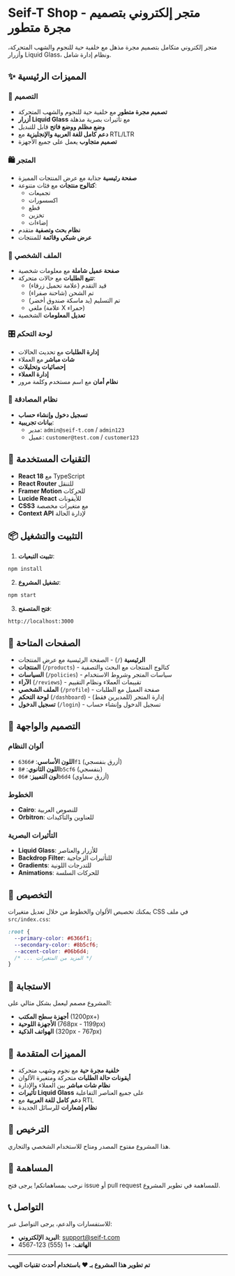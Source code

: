 # Seif-T Shop - متجر إلكتروني بتصميم مجرة متطور

متجر إلكتروني متكامل بتصميم مجرة مذهل مع خلفية حية للنجوم والشهب المتحركة، وأزرار Liquid Glass، ونظام إدارة شامل.

## ✨ المميزات الرئيسية

### 🎨 التصميم
- **تصميم مجرة متطور** مع خلفية حية للنجوم والشهب المتحركة
- **أزرار Liquid Glass** مع تأثيرات بصرية مذهلة
- **وضع مظلم ووضع فاتح** قابل للتبديل
- **دعم كامل للغة العربية والإنجليزية** مع RTL/LTR
- **تصميم متجاوب** يعمل على جميع الأجهزة

### 🛍️ المتجر
- **صفحة رئيسية** جذابة مع عرض المنتجات المميزة
- **كتالوج منتجات** مع فئات متنوعة:
  - تجميعات
  - اكسسورات
  - قطع
  - تخزين
  - إضاءات
- **نظام بحث وتصفية** متقدم
- **عرض شبكي وقائمة** للمنتجات

### 👤 الملف الشخصي
- **صفحة عميل شاملة** مع معلومات شخصية
- **تتبع الطلبات** مع حالات متحركة:
  - قيد التقدم (علامة تحميل زرقاء)
  - تم الشحن (شاحنة صفراء)
  - تم التسليم (يد ماسكة صندوق أخضر)
  - ملغي (علامة X حمراء)
- **تعديل المعلومات** الشخصية

### 🎛️ لوحة التحكم
- **إدارة الطلبات** مع تحديث الحالات
- **شات مباشر** مع العملاء
- **إحصائيات وتحليلات**
- **إدارة العملاء**
- **نظام أمان** مع اسم مستخدم وكلمة مرور

### 🔐 نظام المصادقة
- **تسجيل دخول وإنشاء حساب**
- **بيانات تجريبية**:
  - مدير: `admin@seif-t.com` / `admin123`
  - عميل: `customer@test.com` / `customer123`

## 🚀 التقنيات المستخدمة

- **React 18** مع TypeScript
- **React Router** للتنقل
- **Framer Motion** للحركات
- **Lucide React** للأيقونات
- **CSS3** مع متغيرات مخصصة
- **Context API** لإدارة الحالة

## 📦 التثبيت والتشغيل

1. **تثبيت التبعيات**:
```bash
npm install
```

2. **تشغيل المشروع**:
```bash
npm start
```

3. **فتح المتصفح**:
```
http://localhost:3000
```

## 🎯 الصفحات المتاحة

- **الرئيسية** (`/`) - الصفحة الرئيسية مع عرض المنتجات
- **المنتجات** (`/products`) - كتالوج المنتجات مع البحث والتصفية
- **السياسات** (`/policies`) - سياسات المتجر وشروط الاستخدام
- **الآراء** (`/reviews`) - تقييمات العملاء ونظام التقييم
- **الملف الشخصي** (`/profile`) - صفحة العميل مع الطلبات
- **لوحة التحكم** (`/dashboard`) - إدارة المتجر (للمديرين فقط)
- **تسجيل الدخول** (`/login`) - تسجيل الدخول وإنشاء حساب

## 🎨 التصميم والواجهة

### ألوان النظام
- **اللون الأساسي**: `#6366f1` (أزرق بنفسجي)
- **اللون الثانوي**: `#8b5cf6` (بنفسجي)
- **لون التمييز**: `#06b6d4` (أزرق سماوي)

### الخطوط
- **Cairo**: للنصوص العربية
- **Orbitron**: للعناوين والتأكيدات

### التأثيرات البصرية
- **Liquid Glass**: للأزرار والعناصر
- **Backdrop Filter**: للتأثيرات الزجاجية
- **Gradients**: للتدرجات اللونية
- **Animations**: للحركات السلسة

## 🔧 التخصيص

يمكنك تخصيص الألوان والخطوط من خلال تعديل متغيرات CSS في ملف `src/index.css`:

```css
:root {
  --primary-color: #6366f1;
  --secondary-color: #8b5cf6;
  --accent-color: #06b6d4;
  /* ... المزيد من المتغيرات */
}
```

## 📱 الاستجابة

المشروع مصمم ليعمل بشكل مثالي على:
- **أجهزة سطح المكتب** (1200px+)
- **الأجهزة اللوحية** (768px - 1199px)
- **الهواتف الذكية** (320px - 767px)

## 🌟 المميزات المتقدمة

- **خلفية مجرة حية** مع نجوم وشهب متحركة
- **أيقونات حالة الطلبات** متحركة ومتغيرة الألوان
- **نظام شات مباشر** بين العملاء والإدارة
- **تأثيرات Liquid Glass** على جميع العناصر التفاعلية
- **دعم كامل للغة العربية** مع RTL
- **نظام إشعارات** للرسائل الجديدة

## 📄 الترخيص

هذا المشروع مفتوح المصدر ومتاح للاستخدام الشخصي والتجاري.

## 🤝 المساهمة

نرحب بمساهماتكم! يرجى فتح issue أو pull request للمساهمة في تطوير المشروع.

## 📞 التواصل

للاستفسارات والدعم، يرجى التواصل عبر:
- **البريد الإلكتروني**: support@seif-t.com
- **الهاتف**: +1 (555) 123-4567

---

**تم تطوير هذا المشروع بـ ❤️ باستخدام أحدث تقنيات الويب**







